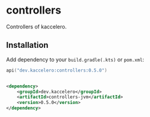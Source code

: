 # controllers

Controllers of kaccelero.

## Installation

Add dependency to your `build.gradle(.kts)` or `pom.xml`:

```kotlin
api("dev.kaccelero:controllers:0.5.0")
```

```xml

<dependency>
    <groupId>dev.kaccelero</groupId>
    <artifactId>controllers-jvm</artifactId>
    <version>0.5.0</version>
</dependency>
```
